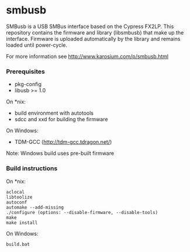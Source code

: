 # smbusb

SMBusb is a USB SMBus interface based on the Cypress FX2LP.
This repository contains the firmware and library (libsmbusb) that make up the interface. 
Firmware is uploaded automatically by the library and remains loaded until power-cycle.

For more information see http://www.karosium.com/p/smbusb.html

### Prerequisites

 * pkg-config
 * libusb >= 1.0

On *nix:
 * build environment with autotools
 * sdcc and xxd for building the firmware
 
On Windows:
 * TDM-GCC (http://tdm-gcc.tdragon.net/) 
 
 Note: Windows build uses pre-built firmware

### Build instructions

On *nix:
``` 
aclocal
libtoolize
autoconf
automake --add-missing
./configure (options: --disable-firmware, --disable-tools)
make
make install
```

On Windows:
``` 
build.bat
```
